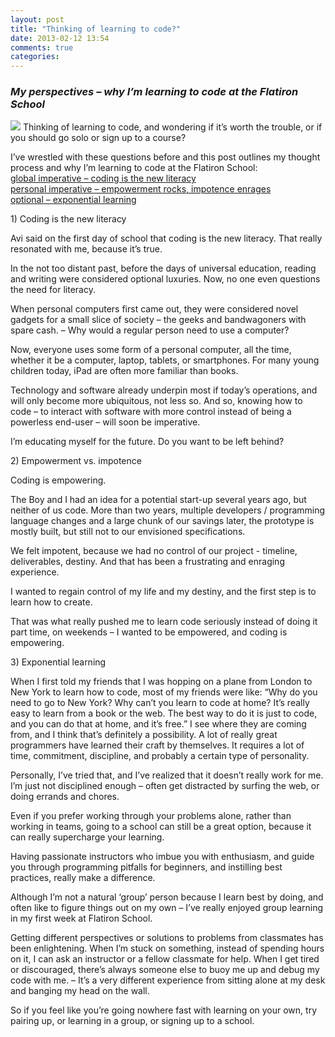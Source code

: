 ```yaml
---
layout: post
title: "Thinking of learning to code?"
date: 2013-02-12 13:54
comments: true
categories: 
---
```


<h3><em>My perspectives – why I’m learning to code at the Flatiron School</em></h3>


<img src="http://ei-lene.github.com/images/2013_12/thinker.jpg">
Thinking of learning to code, and wondering if it’s worth the trouble, or if you should go solo or sign up to a course?

I’ve wrestled with these questions before and this post outlines my thought process and why I’m learning to code at the Flatiron School:<br>
<a href="#literacy">global imperative – coding is the new literacy</a><br>
<a href="#empowerment">personal imperative – empowerment rocks, impotence enrages</a><br>
<a href="#exponential">optional – exponential learning</a>

<a name="literacy">
  1)  Coding is the new literacy
</a>

Avi said on the first day of school that coding is the new literacy. That really resonated with me, because it’s true.

In the not too distant past, before the days of universal education, reading and writing were considered optional luxuries. Now, no one even questions the need for literacy. 

When personal computers first came out, they were considered novel gadgets for a small slice of society – the geeks and bandwagoners with spare cash. – Why would a regular person need to use a computer? 

Now, everyone uses some form of a personal computer, all the time, whether it be a computer, laptop, tablets, or smartphones. For many young children today, iPad are often more familiar than books.

Technology and software already underpin most if today’s operations, and will only become more ubiquitous, not less so. And so, knowing how to code – to interact with software with more control instead of being a powerless end-user – will soon be imperative.

I’m educating myself for the future. Do you want to be left behind?

<a name="empowerment">
  2)  Empowerment vs. impotence
</a>

Coding is empowering. 

The Boy and I had an idea for a potential start-up several years ago, but neither of us code. More than two years, multiple developers / programming language changes and a large chunk of our savings later, the prototype is mostly built, but still not to our envisioned specifications. 

We felt impotent, because we had no control of our project - timeline, deliverables, destiny. And that has been a frustrating and enraging experience. 

I wanted to regain control of my life and my destiny, and the first step is to learn how to create. 

That was what really pushed me to learn code seriously instead of doing it part time, on weekends – I wanted to be empowered, and coding is empowering.

<a name="exponential">
  3)  Exponential learning
</a>

When I first told my friends that I was hopping on a plane from London to New York to learn how to code, most of my friends were like: “Why do you need to go to New York? Why can’t you learn to code at home? It’s really easy to learn from a book or the web. The best way to do it is just to code, and you can do that at home, and it’s free.”
I see where they are coming from, and I think that’s definitely a possibility. A lot of really great programmers have learned their craft by themselves. It requires a lot of time, commitment, discipline, and probably a certain type of personality.

Personally, I’ve tried that, and I’ve realized that it doesn’t really work for me. I’m just not disciplined enough – often get distracted by surfing the web, or doing errands and chores. 

Even if you prefer working through your problems alone, rather than working in teams, going to a school can still be a great option, because it can really supercharge your learning. 

Having passionate instructors who  imbue you with enthusiasm, and guide you through programming pitfalls for beginners, and instilling best practices, really make a difference.

Although I’m not a natural ‘group’ person because I learn best by doing, and often like to figure things out on my own – I’ve really enjoyed group learning in my first week at Flatiron School.

Getting different perspectives or solutions to problems from classmates has been enlightening. When I’m stuck on something, instead of spending hours on it, I can ask an instructor or a fellow classmate for help. When I get tired or discouraged, there’s always someone else to buoy me up and debug my code with me. – It’s a very different experience from sitting alone at my desk and banging my head on the wall.

So if you feel like you’re going nowhere fast with learning on your own, try pairing up, or learning in a group, or signing up to a school.
